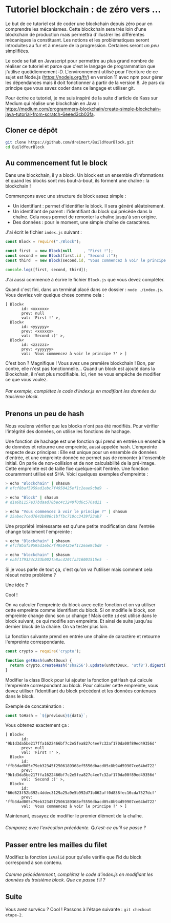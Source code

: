 # Tutoriel blockchain : de zéro vers ...

Le but de ce tutoriel est de coder une blockchain depuis zéro pour en comprendre les mécanismes. Cette blockchain sera très loin d'une blockchain de production mais permettra d'illustrer les différentes mécaniques la constituant. Les notions et les problématiques seront introduites au fur et à mesure de la progression. Certaines seront *un peu* simplifiées.

Le code se fait en Javascript pour permettre au plus grand nombre de réaliser ce tutoriel et parce que c'est le langage de programmation que j'utilise quotidiennement :D. L'environnement utilisé pour l'écriture de ce sujet est Node.js (https://nodejs.org/fr/) en version 11 avec npm pour gérer les dépendances mais il doit fonctionner à partir de la version 8. Je pars du principe que vous savez coder dans ce langage et utiliser git.

Pour écrire ce tutoriel, je me suis inspiré de la suite d'article de Kass sur Medium qui réalise une blockchain en Java : https://medium.com/programmers-blockchain/create-simple-blockchain-java-tutorial-from-scratch-6eeed3cb03fa.

## Cloner ce dépôt

```Bash
git clone https://github.com/dreimert/BuildYourBlock.git
cd BuildYourBlock
```

## Au commencement fut le block

Dans une blockchain, il y a block. Un block est un ensemble d'informations et quand les blocks sont mis bout-à-bout, ils forment une chaîne : la blockchain !

Commençons avec une structure de block assez simple :

* Un identifiant : permet d'identifier le block. Il sera généré aléatoirement.
* Un identifiant de parent : l'identifiant du block qui précède dans la chaîne. Cela nous permet de remonter la chaîne jusqu'à son origine.
* Des données : pour le moment, une simple chaîne de caractères.

J'ai écrit le fichier `index.js` suivant :

```Javascript
const Block = require("./Block");

const first  = new Block(null     , "First !");
const second = new Block(first.id , "Second :)");
const third  = new Block(second.id, "Vous commencez à voir le principe ?");

console.log([first, second, third]);
```

J'ai aussi commencé à écrire le fichier `Block.js` que vous devez compléter.

Quand c'est fini, dans un terminal placé dans ce dossier : `node ./index.js`. Vous devriez voir quelque chose comme cela :

```
[ Block<
       id: <xxxxxx>
       prev: null
       val: 'First !' >,
  Block<
       id: <yyyyyy>
       prev: <xxxxxx>
       val: 'Second :)' >,
  Block<
       id: <zzzzzz>
       prev: <yyyyyy>
       val: 'Vous commencez à voir le principe ?' > ]
```

C'est bon ? Magnifique ! Vous avez une première blockchain ! Bon, par contre, elle n'est  pas fonctionnelle... Quand un block est ajouté dans la Blockchain, il n'est plus modifiable. Ici, rien ne vous empêche de modifier ce que vous voulez.

###### Par exemple, complétez le code d'index.js en modifiant les données du troisième block.

## Prenons un peu de hash

Nous voulons vérifier que les blocks n'ont pas été modifiés. Pour vérifier l'intégrité des données, on utilise les fonctions de hachage.

Une fonction de hachage est une fonction qui prend en entrée un ensemble de données et retourne une empreinte, aussi appelée hash. L'empreinte respecte deux principes : Elle est unique pour un ensemble de données d'entrée, et une empreinte donnée ne permet pas de remonter à l'ensemble initial. On parle de non-collision et de non calculabilité de la pré-image. Cette empreinte est de taille fixe quelque-soit l'entrée. Une fonction couramment utilisé est SHA. Voici quelques exemples d'empreinte :

```Bash
> echo "Blockchain" | shasum
# efcf8baf5959ad1ebc7f4950425ef1c2eae9cbd9  -

> echo "Block" | shasum
# d1a6b1157e37bdaad78bec4c3240f0d6c576ad21  -

> echo "Vous commencez à voir le principe ?" | shasum
# 25abec7ced7642b886c1bffbc710cc3439f23ab7  -
```

Une propriété intéressante est qu'une petite modification dans l'entrée change totalement l'empreinte :

```Bash
> echo "Blockchain" | shasum
# efcf8baf5959ad1ebc7f4950425ef1c2eae9cbd9  -

> echo "blockchain" | shasum
# ea5f179324c233b002fa8ac4201fa216001515e5  -
```

Si je vous parle de tout ça, c'est qu'on va l'utiliser mais comment cela résout notre problème ?

Une idée ?

Cool !

On va calculer l'empreinte du block avec cette fonction et on va utiliser cette empreinte comme identifiant du block. Si on modifie le block, son empreinte change donc son `id` change ! Mais cette `id` est utilisé dans le block suivant, ce qui modifie son empreinte. Et ainsi de suite jusqu'au dernier block de la chaîne. On va tester plus loin.

La fonction suivante prend en entrée une chaîne de caractère et retourne l'empreinte correspondante.

```Javascript
const crypto = require('crypto');

function getHash(unMotDoux) {
  return crypto.createHash('sha256').update(unMotDoux, 'utf8').digest('hex');
}
```

Modifier la class Block pour lui ajouter la fonction getHash qui calcule l'empreinte correspondant au block. Pour calculer cette empreinte, vous devez utiliser l'identifiant du block précédent et les données contenues dans le block.

Exemple de concaténation :

```Javascript
const toHash = `${previous}${data}`;
```

Vous obtenez exactement ça :

```
[ Block<
       id: '9b1d3da5be217ffa1622466bf7c2e5fea827c4ee7c32af170da00f89ed49356d'
       prev: null
       val: 'First !' >,
  Block<
       id: 'ffb3dad005c79eb32345f2506189368ef5556dbacd05c8b94d59907ce64bd722'
       prev: '9b1d3da5be217ffa1622466bf7c2e5fea827c4ee7c32af170da00f89ed49356d'
       val: 'Second :)' >,
  Block<
       id: '66d623f52b392c4ddec3129a25a9e5b992d71b062aff0d838fec16cda7527dcf'
       prev: 'ffb3dad005c79eb32345f2506189368ef5556dbacd05c8b94d59907ce64bd722'
       val: 'Vous commencez à voir le principe ?' > ]
```

Maintenant, essayez de modifier le premier élément de la chaîne.

###### Comparez avec l'exécution précédente. Qu'est-ce qu'il se passe ?

## Passer entre les mailles du filet

Modifiez la fonction `isValid` pour qu'elle vérifie que l'id du block correspond à son contenu.

###### Comme précédemment, complétez le code d'index.js en modifiant les données du troisième block. Que ce passe t'il ?

## Suite

Vous avez survécu ? Cool ! Passons à l'étape suivante : `git checkout etape-2`.
